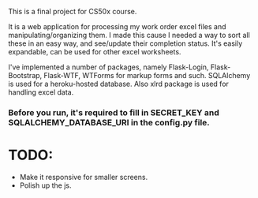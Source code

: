 This is a final project for CS50x course.

It is a web application for processing my work order excel files and manipulating/organizing them. I made this cause I needed a way to sort all these in an easy way, and see/update their completion status.
It's easily expandable, can be used for other excel worksheets.

I've implemented a number of packages, namely Flask-Login, Flask-Bootstrap, Flask-WTF, WTForms for markup forms and such. SQLAlchemy is used for a heroku-hosted database. Also xlrd package is used for handling excel data.

### Before you run, it's required to fill in SECRET_KEY and SQLALCHEMY_DATABASE_URI in the config.py file.

# TODO:
- Make it responsive for smaller screens.
- Polish up the js.